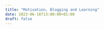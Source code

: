 ```yaml
---
title: "Motivation, Blogging and Learning"
date: 2023-06-16T13:00:00+01:00
draft: false
---
```


<!-- Blog Post #14 -->

<!-- https://medium.com/@brunnerjosh -->

<!-- https://dev.to/gracegtaylor -->



<!-- 
---

""

---
-->

<!-- ### Resources:

- []() -->
